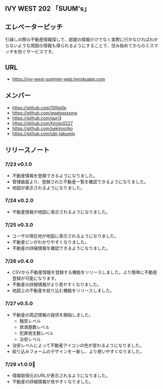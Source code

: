 ## IVY WEST 202 「SUUM's」

## エレベーターピッチ

引越しの際の不動産情報探しで、部屋の情報だけでなく実際に行かなければわからないような周囲の情報も得られるようにすることで、住み始めてからのミスマッチを防ぐサービスです。


## URL

* https://ivy-west-summer-web.herokuapp.com


## メンバー

* https://github.com/10llip0p
* https://github.com/agatsssssma
* https://github.com/guri3
* https://github.com/hiroto0227
* https://github.com/sekimoriko
* https://github.com/ubi-takumin


## リリースノート

### 7/23 v0.1.0

* 不動産情報を登録できるようになりました。
* 管理画面より、登録された不動産一覧を確認できるようになりました。
* 地図が表示されるようになりました。


### 7/24 v0.2.0

* 不動産情報が地図に表示されるようになりました。


### 7/25 v0.3.0

* ユーザの現在地が地図に表示されるようになりました。
* 不動産ピンがわかりやすくなりました。
* 不動産の詳細情報を確認できるようになりました。


### 7/26 v0.4.0

* CSVから不動産情報を登録する機能をリリースしました。より簡単に不動産登録が可能になります。
* 不動産の詳細情報がより見やすくなりました。
* 地図上の不動産を絞り込む機能をリリースしました。


### 7/27 v0.5.0

* 不動産の周辺情報の提供を開始しました。
  * 騒音レベル
  * 居酒屋数レベル
  * 犯罪発生数レベル
  * 治安レベル
* 治安レベルによって不動産アイコンの色が変わるようになりました。
* 絞り込みフォームのデザインを一新し、より使いやすくなりました。


### 7/29 v1.0.0🎉

* 情報取得元のURLが表示されるようになりました。
* 不動産の詳細情報が見やすくなりました。
